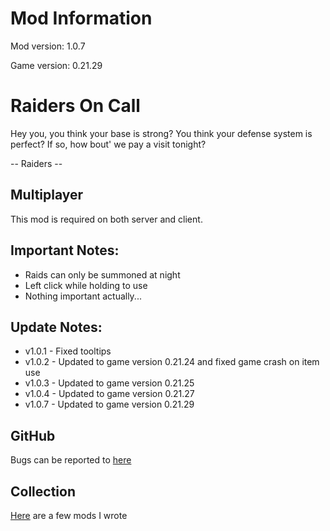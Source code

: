 # Mod Information

Mod version: 1.0.7

Game version: 0.21.29

# Raiders On Call

Hey you, you think your base is strong?
You think your defense system is perfect?
If so, how bout' we pay a visit tonight?

-- Raiders -- 

## Multiplayer

This mod is required on both server and client.

## Important Notes:

- Raids can only be summoned at night
- Left click while holding to use
- Nothing important actually...

## Update Notes:
- v1.0.1 - Fixed tooltips
- v1.0.2 - Updated to game version 0.21.24 and fixed game crash on item use
- v1.0.3 - Updated to game version 0.21.25
- v1.0.4 - Updated to game version 0.21.27
- v1.0.7 - Updated to game version 0.21.29

## GitHub

Bugs can be reported to [here](https://github.com/dianchia/RaidersOnCall/issues)

## Collection

[Here](https://github.com/dianchia/Necesse-Mods) are a few mods I wrote
